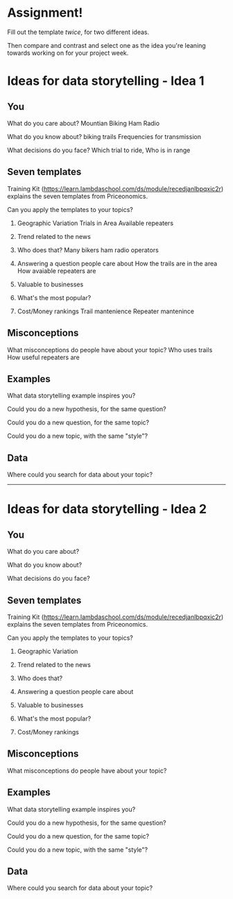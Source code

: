 # Assignment!

Fill out the template *twice*, for two different ideas.

Then compare and contrast and select one as the idea you're leaning towards
working on for your project week.


# Ideas for data storytelling - Idea 1

## You

What do you care about?
Mountian Biking 
Ham Radio

What do you know about?
biking trails
Frequencies for transmission

What decisions do you face?
Which trial to ride,
Who is in range

## Seven templates

Training Kit (https://learn.lambdaschool.com/ds/module/recedjanlbpqxic2r) explains the seven templates from Priceonomics.

Can you apply the templates to your topics? 

1. Geographic Variation
  Trials in Area
  Available repeaters

2. Trend related to the news


3. Who does that?
  Many bikers
  ham radio operators

4. Answering a question people care about
  How the trails are in the area
  How avaiable repeaters are 

5. Valuable to businesses


6. What's the most popular?
  

7. Cost/Money rankings
  Trail mantenience
  Repeater mantenince

## Misconceptions

What misconceptions do people have about your topic?
  Who uses trails
  How useful repeaters are

## Examples

What data storytelling example inspires you?
  

Could you do a new hypothesis, for the same question?


Could you do a new question, for the same topic?


Could you do a new topic, with the same "style"?


## Data

Where could you search for data about your topic?

---

# Ideas for data storytelling - Idea 2

## You

What do you care about?


What do you know about?


What decisions do you face?


## Seven templates

Training Kit (https://learn.lambdaschool.com/ds/module/recedjanlbpqxic2r) explains the seven templates from Priceonomics.

Can you apply the templates to your topics? 

1. Geographic Variation


2. Trend related to the news


3. Who does that?


4. Answering a question people care about


5. Valuable to businesses


6. What's the most popular?


7. Cost/Money rankings


## Misconceptions

What misconceptions do people have about your topic?


## Examples

What data storytelling example inspires you?


Could you do a new hypothesis, for the same question?


Could you do a new question, for the same topic?


Could you do a new topic, with the same "style"?


## Data

Where could you search for data about your topic?
